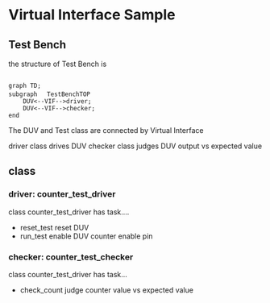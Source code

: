 # Virtual Interface Sample

## Test Bench

the structure of Test Bench is
```mermaid

graph TD;
subgraph　 TestBenchTOP
    DUV<--VIF-->driver;
    DUV<--VIF-->checker;
end
```

The DUV and Test class are connected by Virtual Interface

driver class drives DUV
checker class judges DUV output vs expected value

## class

### driver: counter_test_driver
class counter_test_driver has task....
- reset_test
  reset DUV
- run_test
   enable DUV counter enable pin
  
### checker: counter_test_checker

class counter_test_driver has task...
- check_count
  judge counter value vs expected value
